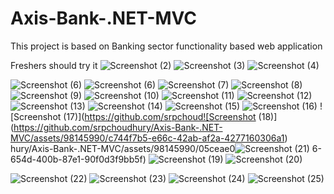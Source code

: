 # Axis-Bank-.NET-MVC

This project is based on Banking sector functionality based web application

Freshers should try it
![Screenshot (2)](https://github.com/srpchoudhury/Axis-Bank-.NET-MVC/assets/98145990/3eb6d2ff-197f-4320-bc2d-b799ecce66bf)
![Screenshot (3)](https://github.com/srpchoudhury/Axis-Bank-.NET-MVC/assets/98145990/589128be-a086-40af-b1e1-93c2c01e4388)
![Screenshot (4)](https://github.com/srpchoudhury/Axis-Bank-.NET-MVC/assets/98145990/9233f81e-7d15-47d9-b802-84120fd0e2ac)

![Screenshot (6)](https://github.com/srpchoudhury/Axis-Bank-.NET-MVC/assets/98145990/8c5f6a32-1483-43f9-afde-d3be79454ff6)
![Screenshot (6)](https://github.com/srpchoudhury/Axis-Bank-.NET-MVC/assets/98145990/da00c120-8ed4-4e01-b15b-ebffcefa5520)
![Screenshot (7)](https://github.com/srpchoudhury/Axis-Bank-.NET-MVC/assets/98145990/9b883a68-85b4-4733-80fd-768a2b874395)
![Screenshot (8)](https://github.com/srpchoudhury/Axis-Bank-.NET-MVC/assets/98145990/9f2dbede-ad5c-47e1-b553-89c68a25aca6)
![Screenshot (9)](https://github.com/srpchoudhury/Axis-Bank-.NET-MVC/assets/98145990/a6cdcda1-d3c2-4402-b759-7fc77adb0e89)
![Screenshot (10)](https://github.com/srpchoudhury/Axis-Bank-.NET-MVC/assets/98145990/fa61b2b6-4c48-47ed-a831-e005ac13f551)
![Screenshot (11)](https://github.com/srpchoudhury/Axis-Bank-.NET-MVC/assets/98145990/634c85a4-be8c-4ee3-a861-dd5cefdbac94)
![Screenshot (12)](https://github.com/srpchoudhury/Axis-Bank-.NET-MVC/assets/98145990/ae280498-4473-417b-b246-9fe6dc564c20)
![Screenshot (13)](https://github.com/srpchoudhury/Axis-Bank-.NET-MVC/assets/98145990/b7b2e01e-fae2-4a5d-a009-3d59e4ab78be)
![Screenshot (14)](https://github.com/srpchoudhury/Axis-Bank-.NET-MVC/assets/98145990/300cf7ac-6245-405e-916b-1e68d78d79ec)
![Screenshot (15)](https://github.com/srpchoudhury/Axis-Bank-.NET-MVC/assets/98145990/c085498f-ae1e-4823-8864-2b3c5d636cd7)
![Screenshot (16)](https://github.com/srpchoudhury/Axis-Bank-.NET-MVC/assets/98145990/bed2e585-3a59-495e-a14b-b3d5ab2e7267)
![Screenshot (17)](https://github.com/srpchoud![Screenshot (18)](https://github.com/srpchoudhury/Axis-Bank-.NET-MVC/assets/98145990/c744f7b5-e66c-42ab-af2a-4277160306a1)
hury/Axis-Bank-.NET-MVC/assets/98145990/05ceae0![Screenshot (21)](https://github.com/srpchoudhury/Axis-Bank-.NET-MVC/assets/98145990/18dd28fb-4762-4b3a-b77e-542051f275e9)
6-654d-400b-87e1-90f0d3f9bb5f)
![Screenshot (19)](https://github.com/srpchoudhury/Axis-Bank-.NET-MVC/assets/98145990/660b8cca-b37a-41fd-96d0-6dac148beeaa)
![Screenshot (20)](https://github.com/srpchoudhury/Axis-Bank-.NET-MVC/assets/98145990/44f4b6c7-61ab-4438-8201-ef46ba1ab3c3)

![Screenshot (22)](https://github.com/srpchoudhury/Axis-Bank-.NET-MVC/assets/98145990/82cbccc3-cdc9-4b99-afbe-c5c5efb25075)
![Screenshot (23)](https://github.com/srpchoudhury/Axis-Bank-.NET-MVC/assets/98145990/f51c1b90-c90d-4537-ad39-6cd610bc7bcd)
![Screenshot (24)](https://github.com/srpchoudhury/Axis-Bank-.NET-MVC/assets/98145990/6c85cca6-da76-42df-be41-e6aaaa21ec7e)
![Screenshot (25)](https://github.com/srpchoudhury/Axis-Bank-.NET-MVC/assets/98145990/b99ab167-b419-437e-bf62-0faa31724e7f)
